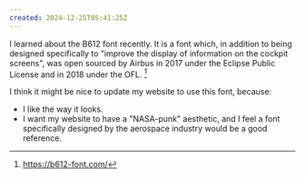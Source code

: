 ```yaml
---
created: 2024-12-25T05:41:25Z
---
```


I learned about the B612 font recently. It is a font which, in addition to being designed specifically to "improve the display of information on the cockpit screens", was open sourced by Airbus in 2017 under the Eclipse Public License and in 2018 under the OFL. [^1]

I think it might be nice to update my website to use this font, because:
- I like the way it looks.
- I want my website to have a "NASA-punk" aesthetic, and I feel a font specifically designed by the aerospace industry would be a good reference.

[^1]: https://b612-font.com/
